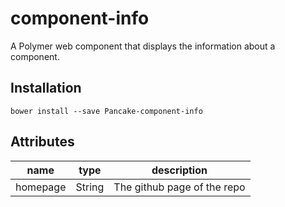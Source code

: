 # component-info
A Polymer web component that displays the information about a component.

## Installation

```shell
bower install --save Pancake-component-info
```

## Attributes

| name | type | description |
|------|------|---------------|
| homepage | String | The github page of the repo |